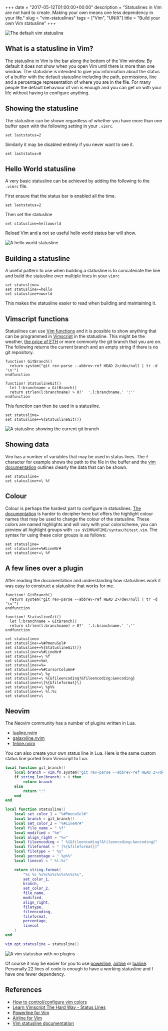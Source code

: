 +++
date = "2017-05-12T01:00:00+00:00"
description = "Statuslines in Vim are not hard to create. Making your own means one less dependency in your life."
slug = "vim-statuslines"
tags = ["Vim", "UNIX"]
title = "Build your own Vim statusline"
+++

![The default vim statusline][10]

## What is a statusline in Vim?

The statusline in Vim is the bar along the bottom of the Vim window. By default
it does not show when you open Vim until there is more than one window. The
statusline is intended to give you information about the status of a buffer with
the default statusline including the path, permissions, line and a percentage
representation of where you are in the file. For many people the default
behaviour of vim is enough and you can get on with your life without having to
configure anything.

## Showing the statusline

The statusline can be shown regardless of whether you have more than one buffer
open with the following setting in your `.vimrc`.

```vim
set laststatus=2
```

Similarly it may be disabled entirely if you never want to see it.

```vim
set laststatus=0
```

## Hello World statusline

A very basic statusline can be achieved by adding the following to the `.vimrc`
file.

First ensure that the status bar is enabled all the time.

```vim
set laststatus=2
```

Then set the statusline

```vim
set statusline=helloworld
```

Reload Vim and a not so useful hello world status bar will show.

![A hello world statusline][11]

## Building a statusline

A useful pattern to use when building a statusline is to concatenate the line
and build the statusline over multiple lines in your `vimrc`

```vim
set statusline=
set statusline+=hello
set statusline+=world
```

This makes the statusline easier to read when building and maintaining it.

## Vimscript functions

Statuslines can use [Vim functions][1] and it is possible to show anything that
can be programmed in [Vimscript][2] in the statusline. This might be the
weather, [the price of ETH][3] or more commonly the git branch that you are on.
The following returns the current branch and an empty string if there is no git
repository.

```vim
function! GitBranch()
  return system("git rev-parse --abbrev-ref HEAD 2>/dev/null | tr -d '\n'")
endfunction

function! StatuslineGit()
  let l:branchname = GitBranch()
  return strlen(l:branchname) > 0?'  '.l:branchname.' ':''
endfunction
```

This function can then be used in a statusline.

```vim
set statusline=
set statusline+=%{StatuslineGit()}
```

![A statusline showing the current git branch][12]

## Showing data

Vim has a number of variables that may be used in status lines. The `f`
character for example shows the path to the file in the buffer and the [vim
documentation][4] outlines clearly the data that can be shown.

```vim
set statusline=
set statusline+=\ %f
```

## Colour

Colour is perhaps the hardest part to configure in statuslines. [The
documentation][7] is harder to decipher here but offers the highlight colour
names that may be used to change the colour of the statusline. These colors are
named highlights and will vary with your colorscheme, you can preview all
highlight groups with `:so $VIMRUNTIME/syntax/hitest.vim`. The syntax for using
these color groups is as follows:

```vim
set statusline=
set statusline+=%#LineNr#
set statusline+=\ %f
```

## A few lines over a plugin

After reading the documentation and understanding how statuslines work it was
easy to construct a statusline that works for me.

```vim
function! GitBranch()
  return system("git rev-parse --abbrev-ref HEAD 2>/dev/null | tr -d '\n'")
endfunction

function! StatuslineGit()
  let l:branchname = GitBranch()
  return strlen(l:branchname) > 0?'  '.l:branchname.' ':''
endfunction

set statusline=
set statusline+=%#PmenuSel#
set statusline+=%{StatuslineGit()}
set statusline+=%#LineNr#
set statusline+=\ %f
set statusline+=%m\
set statusline+=%=
set statusline+=%#CursorColumn#
set statusline+=\ %y
set statusline+=\ %{&fileencoding?&fileencoding:&encoding}
set statusline+=\[%{&fileformat}\]
set statusline+=\ %p%%
set statusline+=\ %l:%c
set statusline+=\
```

## Neovim

The Neovim community has a number of plugins written in Lua.

- [lualine.nvim][14]
- [galaxyline.nvim][15]
- [feline.nvim][16]

You can also create your own status line in Lua. Here is the same custom status
line ported from Vimscript to Lua.

```lua
local function git_branch()
    local branch = vim.fn.system("git rev-parse --abbrev-ref HEAD 2>/dev/null | tr -d '\n'")
    if string.len(branch) > 0 then
        return branch
    else
        return ":"
    end
end

local function statusline()
    local set_color_1 = "%#PmenuSel#"
    local branch = git_branch()
    local set_color_2 = "%#LineNr#"
    local file_name = " %f"
    local modified = "%m"
    local align_right = "%="
    local fileencoding = " %{&fileencoding?&fileencoding:&encoding}"
    local fileformat = " [%{&fileformat}]"
    local filetype = " %y"
    local percentage = " %p%%"
    local linecol = " %l:%c"

    return string.format(
        "%s %s %s%s%s%s%s%s%s%s%s",
        set_color_1,
        branch,
        set_color_2,
        file_name,
        modified,
        align_right,
        filetype,
        fileencoding,
        fileformat,
        percentage,
        linecol
    )
end

vim.opt.statusline = statusline()
```

![A vim statusbar with no plugins][13]

Of course it may be easier for you to use [powerline][8], [airline][9] or
[lualine][14]. Personally 22 lines of code is enough to have a working
statusline and I have one fewer dependency.

## References

- [How to control/configure vim colors][5]
- [Learn Vimscript The Hard Way - Status Lines][6]
- [Powerline for Vim][8]
- [Airline for Vim][9]
- [Vim statusline documentation][4]

[1]: http://learnvimscriptthehardway.stevelosh.com/chapters/23.html
[2]: http://learnvimscriptthehardway.stevelosh.com/
[3]: https://ethereumprice.org/
[4]: http://vimdoc.sourceforge.net/htmldoc/options.html#'statusline'
[5]:
  http://alvinalexander.com/linux/vi-vim-editor-color-scheme-syntax#possible-highlight-groups
[6]: http://learnvimscriptthehardway.stevelosh.com/chapters/17.html
[7]: http://vimdoc.sourceforge.net/htmldoc/syntax.html
[8]: https://github.com/Lokaltog/vim-powerline
[9]: https://github.com/vim-airline/vim-airline
[10]: /images/articles/vim-default-statusline.png
[11]: /images/articles/statusline-helloworld.png
[12]: /images/articles/git-branch-statusline.png
[13]: /images/articles/my-statusline.png
[14]: https://github.com/nvim-lualine/lualine.nvim
[15]: https://github.com/nvimdev/galaxyline.nvim
[16]: https://github.com/famiu/feline.nvim
